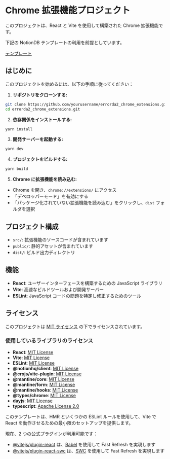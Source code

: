 # Chrome 拡張機能プロジェクト

このプロジェクトは、React と Vite を使用して構築された Chrome 拡張機能です。

下記の NotionDB テンプレートの利用を前提としています。

[テンプレート](https://honored-motion-55e.notion.site/129eaa80727680f19b06d02621f24066?v=129eaa807276819899ee000c30bb0f5b&pvs=4)

## はじめに

このプロジェクトを始めるには、以下の手順に従ってください：

1. **リポジトリをクローンする:**

```sh
git clone https://github.com/yourusername/errorda2_chrome_extensions.git
cd errorda2_chrome_extensions.git
```

2. **依存関係をインストールする:**

```sh
yarn install
```

3. **開発サーバーを起動する:**

```sh
yarn dev
```

4. **プロジェクトをビルドする:**

```sh
yarn build
```

5. **Chrome に拡張機能を読み込む:**

- Chrome を開き、`chrome://extensions/` にアクセス
- 「デベロッパーモード」を有効にする
- 「パッケージ化されていない拡張機能を読み込む」をクリックし、`dist` フォルダを選択

## プロジェクト構成

- `src/`: 拡張機能のソースコードが含まれています
- `public/`: 静的アセットが含まれています
- `dist/`: ビルド出力ディレクトリ

## 機能

- **React**: ユーザーインターフェースを構築するための JavaScript ライブラリ
- **Vite**: 高速なビルドツールおよび開発サーバー
- **ESLint**: JavaScript コードの問題を特定し修正するためのツール

## ライセンス

このプロジェクトは [MIT ライセンス](./LICENSE) の下でライセンスされています。

### 使用しているライブラリのライセンス

- **React**: [MIT License](https://github.com/facebook/react/blob/main/LICENSE)
- **Vite**: [MIT License](https://github.com/vitejs/vite/blob/main/LICENSE)
- **ESLint**: [MIT License](https://github.com/eslint/eslint/blob/main/LICENSE)
- **@notionhq/client**: [MIT License](https://github.com/makenotion/notion-sdk-js/blob/main/LICENSE)
- **@crxjs/vite-plugin**: [MIT License](https://github.com/crxjs/chrome-extension-tools/blob/main/LICENSE)
- **@mantine/core**: [MIT License](https://github.com/mantinedev/mantine/blob/master/LICENSE)
- **@mantine/form**: [MIT License](https://github.com/mantinedev/mantine/blob/master/LICENSE)
- **@mantine/hooks**: [MIT License](https://github.com/mantinedev/mantine/blob/master/LICENSE)
- **@types/chrome**: [MIT License](https://github.com/DefinitelyTyped/DefinitelyTyped/blob/master/LICENSE)
- **dayjs**: [MIT License](https://github.com/iamkun/dayjs/blob/dev/LICENSE)
- **typescript**: [Apache License 2.0](https://github.com/microsoft/TypeScript/blob/main/LICENSE.txt)

このテンプレートは、HMR といくつかの ESLint ルールを使用して、Vite で React を動作させるための最小限のセットアップを提供します。

現在、2 つの公式プラグインが利用可能です：

- [@vitejs/plugin-react](https://github.com/vitejs/vite-plugin-react/blob/main/packages/plugin-react/README.md) は、[Babel](https://babeljs.io/) を使用して Fast Refresh を実現します
- [@vitejs/plugin-react-swc](https://github.com/vitejs/vite-plugin-react-swc) は、[SWC](https://swc.rs/) を使用して Fast Refresh を実現します
